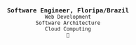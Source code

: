 <p align="center">
	<samp>
		 <strong>Software Engineer, Floripa/Brazil</strong> <br>
		<small>
    			Web Development <br>
			Software Architecture <br> 
			Cloud Computing <br>
			🦪
		</small>
	</samp>
</p>
